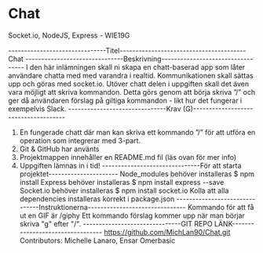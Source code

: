 # Chat
Socket.io, NodeJS, Express - WIE19G


-------------------------------Titel----------------------------------------
Chat
-------------------------------Beskrivning----------------------------------
I den här inlämningen skall ni skapa en chatt-baserad app som låter användare chatta med med varandra i realtid. Kommunikationen skall sättas upp och göras med socket.io. Utöver chatt delen i uppgiften skall det även vara möjligt att skriva kommandon. Detta görs genom att börja skriva ”/” och ger då användaren förslag på giltiga kommandon - likt hur det fungerar i exempelvis Slack.
-------------------------------Krav (G)-------------------------------------
1. En fungerade chatt där man kan skriva ett kommando ”/” för att utföra en operation som integrerar med 3-part.
2. Git & GitHub har använts
3. Projektmappen innehåller en README.md fil (läs ovan för mer info)
4. Uppgiften lämnas in i tid!
-------------------------------För att starta projektet----------------------
Node_modules behöver installeras
 $ npm install
Express behöver installeras
 $ npm install express --save
Socket.io behöver installeras
 $ npm install socket.io
Kolla att alla dependencies installeras korrekt i package.json
-------------------------------Instruktionerna-------------------------------
Kommando för att få ut en GIF är /giphy
Ett kommando förslag kommer upp när man börjar skriva "g" efter "/".
-------------------------------GIT REPO LÄNK---------------------------------
https://github.com/MichLan90/Chat.git 
Contributors: Michelle Lanaro, Ensar Omerbasic
